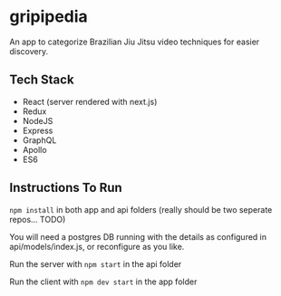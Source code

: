 # gripipedia

An app to categorize Brazilian Jiu Jitsu video techniques for easier discovery.

## Tech Stack
* React (server rendered with next.js)
* Redux
* NodeJS
* Express
* GraphQL
* Apollo
* ES6

## Instructions To Run
`npm install` in both app and api folders (really should be two seperate repos... TODO)

You will need a postgres DB running with the details as configured in api/models/index.js, or reconfigure as you like.

Run the server with `npm start` in the api folder

Run the client with `npm dev start` in the app folder

